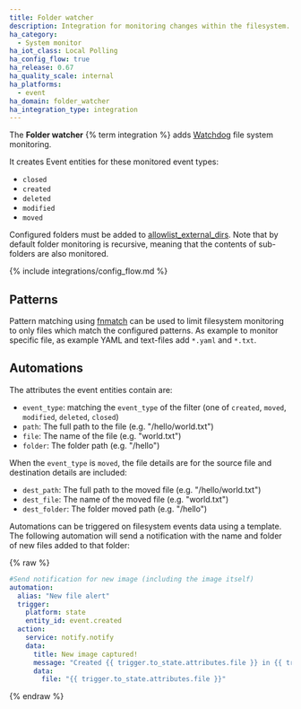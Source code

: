```yaml
---
title: Folder watcher
description: Integration for monitoring changes within the filesystem.
ha_category:
  - System monitor
ha_iot_class: Local Polling
ha_config_flow: true
ha_release: 0.67
ha_quality_scale: internal
ha_platforms:
  - event
ha_domain: folder_watcher
ha_integration_type: integration
---
```


The **Folder watcher** {% term integration %} adds [Watchdog](https://pythonhosted.org/watchdog/) file system monitoring.

It creates Event entities for these monitored event types:

- `closed`
- `created`
- `deleted`
- `modified`
- `moved`

Configured folders must be added to [allowlist_external_dirs](/integrations/homeassistant/#allowlist_external_dirs). Note that by default folder monitoring is recursive, meaning that the contents of sub-folders are also monitored.

{% include integrations/config_flow.md %}

## Patterns

Pattern matching using [fnmatch](https://docs.python.org/3.6/library/fnmatch.html) can be used to limit filesystem monitoring to only files which match the configured patterns.
As example to monitor specific file, as example YAML and text-files add `*.yaml` and `*.txt`.

## Automations

The attributes the event entities contain are:
- `event_type`: matching the `event_type` of the filter (one of `created`, `moved`, `modified`, `deleted`, `closed`)
- `path`: The full path to the file (e.g. "/hello/world.txt")
- `file`: The name of the file (e.g. "world.txt")
- `folder`: The folder path (e.g. "/hello")

When the `event_type` is `moved`, the file details are for the source file and destination details are included:
- `dest_path`: The full path to the moved file (e.g. "/hello/world.txt")
- `dest_file`: The name of the moved file (e.g. "world.txt")
- `dest_folder`: The folder moved path (e.g. "/hello")

Automations can be triggered on filesystem events data using a template. The following automation will send a notification with the name and folder of new files added to that folder:

{% raw %}

```yaml
#Send notification for new image (including the image itself)
automation:
  alias: "New file alert"
  trigger:
    platform: state
    entity_id: event.created
  action:
    service: notify.notify
    data:
      title: New image captured!
      message: "Created {{ trigger.to_state.attributes.file }} in {{ trigger.to_state.attributes.folder }}"
      data:
        file: "{{ trigger.to_state.attributes.file }}"
```

{% endraw %}
